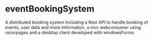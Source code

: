 # eventBookingSystem
A distributed booking system including a Rest API to handle booking of events, user data and more information, a mvc webconsumer using razorpages and a desktop client developed with windowsForms
